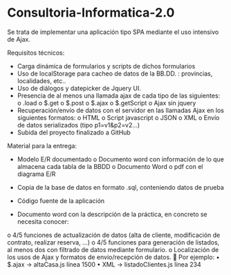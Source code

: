 # Consultoria-Informatica-2.0
Se trata de implementar una aplicación tipo SPA mediante el uso intensivo de Ajax.

Requisitos técnicos:

-	Carga dinámica de formularios y scripts de dichos formularios
-	Uso de localStorage para cacheo de datos de la BB.DD. : provincias, localidades, etc..
-	Uso de diálogos y datepicker de Jquery UI.
-	Presencia de al menos una llamada ajax de cada tipo de las siguientes:
o	.load
o	$.get
o	$.post
o	$.ajax
o	$.getScript
o	Ajax sin jquery
-	Recuperación/envío de datos con el servidor en las llamadas Ajax en los siguientes formatos:
o	HTML
o	Script javascript
o	JSON
o	XML
o	Envío de datos serializados (tipo p1=v1&p2=v2…)
-	Subida del proyecto finalizado a GitHub

Material para la entrega:
-	Modelo E/R documentado
o	Documento word con información de lo que almacena cada tabla de la BBDD
o	Documento Word o pdf con el diagrama E/R

-	Copia de la base de datos en formato .sql, conteniendo datos de prueba

-	Código fuente de la aplicación

-	Documento word con la descripción de la práctica, en concreto se necesita conocer:

o	4/5 funciones de actualización de datos (alta de cliente, modificación de contrato, realizar reserva, …)
o	4/5 funciones para generación de listados, al menos dos con filtrado de datos mediante formulario.
o	Localización de los usos de Ajax y formatos de envio/recepción de datos.
	Por ejemplo:
•	$.ajax -> altaCasa.js línea 1500
•	XML -> listadoClientes.js línea 234
